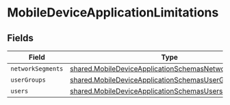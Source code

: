 # MobileDeviceApplicationLimitations


## Fields

| Field                                                                                                                                 | Type                                                                                                                                  | Required                                                                                                                              | Description                                                                                                                           |
| ------------------------------------------------------------------------------------------------------------------------------------- | ------------------------------------------------------------------------------------------------------------------------------------- | ------------------------------------------------------------------------------------------------------------------------------------- | ------------------------------------------------------------------------------------------------------------------------------------- |
| `networkSegments`                                                                                                                     | [shared.MobileDeviceApplicationSchemasNetworkSegments](../../../sdk/models/shared/mobiledeviceapplicationschemasnetworksegments.md)[] | :heavy_minus_sign:                                                                                                                    | N/A                                                                                                                                   |
| `userGroups`                                                                                                                          | [shared.MobileDeviceApplicationSchemasUserGroups](../../../sdk/models/shared/mobiledeviceapplicationschemasusergroups.md)[]           | :heavy_minus_sign:                                                                                                                    | N/A                                                                                                                                   |
| `users`                                                                                                                               | [shared.MobileDeviceApplicationSchemasUsers](../../../sdk/models/shared/mobiledeviceapplicationschemasusers.md)[]                     | :heavy_minus_sign:                                                                                                                    | N/A                                                                                                                                   |